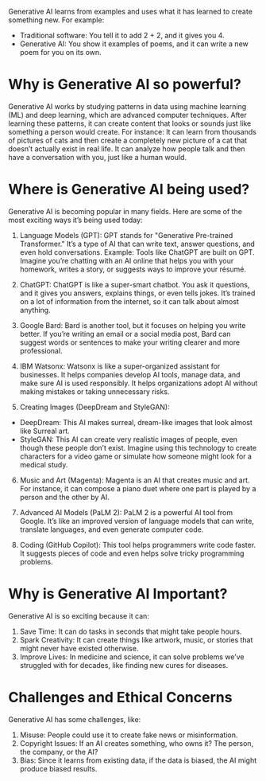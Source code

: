Generative AI learns from examples and uses what it has learned to create something new.
For example:
* Traditional software: You tell it to add 2 + 2, and it gives you 4.
* Generative AI: You show it examples of poems, and it can write a new poem for you on its own.

# Why is Generative AI so powerful?
Generative AI works by studying patterns in data using machine learning (ML) and deep learning, which are advanced computer techniques. After learning these patterns, it can create content that looks or sounds just like something a person would create.
For instance:
It can learn from thousands of pictures of cats and then create a completely new picture of a cat that doesn’t actually exist in real life.
It can analyze how people talk and then have a conversation with you, just like a human would.

# Where is Generative AI being used?
Generative AI is becoming popular in many fields. Here are some of the most exciting ways it’s being used today:
1. Language Models (GPT):
GPT stands for "Generative Pre-trained Transformer." It’s a type of AI that can write text, answer questions, and even hold conversations.
Example: Tools like ChatGPT are built on GPT. Imagine you’re chatting with an AI online that helps you with your homework, writes a story, or suggests ways to improve your résumé.

2. ChatGPT:
ChatGPT is like a super-smart chatbot. You ask it questions, and it gives you answers, explains things, or even tells jokes.
It’s trained on a lot of information from the internet, so it can talk about almost anything.

3. Google Bard:
Bard is another tool, but it focuses on helping you write better. If you’re writing an email or a social media post, Bard can suggest words or sentences to make your writing clearer and more professional.

4. IBM Watsonx:
Watsonx is like a super-organized assistant for businesses. It helps companies develop AI tools, manage data, and make sure AI is used responsibly. It helps organizations adopt AI without making mistakes or taking unnecessary risks.

5. Creating Images (DeepDream and StyleGAN):
* DeepDream: This AI makes surreal, dream-like images that look almost like Surreal art.
* StyleGAN: This AI can create very realistic images of people, even though these people don’t exist. Imagine using this technology to create characters for a video game or simulate how someone might look for a medical study.

6. Music and Art (Magenta):
Magenta is an AI that creates music and art. For instance, it can compose a piano duet where one part is played by a person and the other by AI.

7. Advanced AI Models (PaLM 2):
PaLM 2 is a powerful AI tool from Google. It’s like an improved version of language models that can write, translate languages, and even generate computer code.

8. Coding (GitHub Copilot):
This tool helps programmers write code faster. It suggests pieces of code and even helps solve tricky programming problems.

# Why is Generative AI Important?
Generative AI is so exciting because it can:
1. Save Time: It can do tasks in seconds that might take people hours.
2. Spark Creativity: It can create things like artwork, music, or stories that might never have existed otherwise.
3. Improve Lives: In medicine and science, it can solve problems we’ve struggled with for decades, like finding new cures for diseases.

# Challenges and Ethical Concerns
Generative AI has some challenges, like:
1. Misuse: People could use it to create fake news or misinformation.
2. Copyright Issues: If an AI creates something, who owns it? The person, the company, or the AI?
3. Bias: Since it learns from existing data, if the data is biased, the AI might produce biased results.


